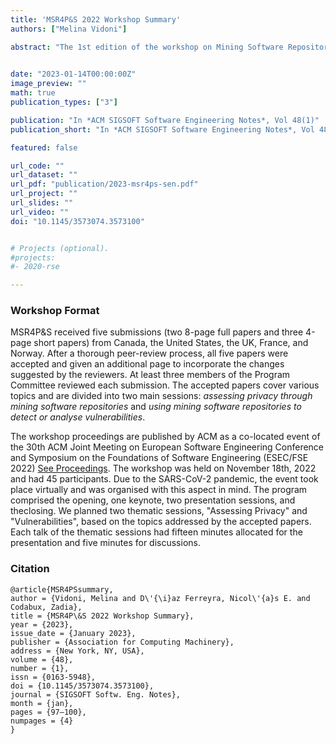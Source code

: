 ```yaml
---
title: 'MSR4P&S 2022 Workshop Summary'
authors: ["Melina Vidoni"]

abstract: "The 1st edition of the workshop on Mining Software Repositories for Privacy and Security (MSR4P&S 2022) was held virtually on November 18th, 2022, co-located with the 30th ACM Joint Meeting on European Software Engineering Conference and Symposium on the Foundations of Software Engineering (ESEC/FSE 2022), which took place in Singapore. MSR4P&S received a total of five submissions from diverse geographic locations, which were all included in the program after a rigorous peer-review process. The program also featured a keynote by M. Ali Babar on the quality of data mined for security research. This report summarises the event and insights stemming from the keynote and presentations in the workshop's two sessions."
  

date: "2023-01-14T00:00:00Z"
image_preview: ""
math: true
publication_types: ["3"]

publication: "In *ACM SIGSOFT Software Engineering Notes*, Vol 48(1)"
publication_short: "In *ACM SIGSOFT Software Engineering Notes*, Vol 48(1)"

featured: false

url_code: ""
url_dataset: ""
url_pdf: "publication/2023-msr4ps-sen.pdf"
url_project: ""
url_slides: ""
url_video: ""
doi: "10.1145/3573074.3573100"


# Projects (optional).
#projects:
#- 2020-rse

---
```


### Workshop Format

MSR4P&S received five submissions (two 8-page full papers and three 4-page short papers) from Canada, the United States, the UK, France, and Norway.  After a thorough peer-review process, all five papers were accepted and given an additional page to incorporate the changes suggested by the reviewers. At least three members of the Program Committee reviewed each submission. The  accepted  papers  cover  various  topics  and  are  divided  into two  main  sessions: _assessing privacy through mining software repositories_ and _using mining software repositories to detect or analyse vulnerabilities_.

The workshop proceedings are published by ACM as a co-located event of the 30th ACM Joint Meeting on European Software Engineering Conference and Symposium on the Foundations of Software Engineering (ESEC/FSE 2022) [See Proceedings](../2022-msr4ps/). The workshop was held on November 18th, 2022 and  had 45 participants. Due to the SARS-CoV-2 pandemic, the event took place virtually and was organised with this aspect in mind.  The program comprised the opening, one keynote, two presentation sessions, and theclosing. We planned two thematic sessions, "Assessing  Privacy" and "Vulnerabilities", based on the topics addressed by the accepted papers. Each talk of the thematic sessions had fifteen  minutes allocated for the presentation and five minutes for discussions.






### Citation

```
@article{MSR4PSsummary,
author = {Vidoni, Melina and D\'{\i}az Ferreyra, Nicol\'{a}s E. and Codabux, Zadia},
title = {MSR4P\&S 2022 Workshop Summary},
year = {2023},
issue_date = {January 2023},
publisher = {Association for Computing Machinery},
address = {New York, NY, USA},
volume = {48},
number = {1},
issn = {0163-5948},
doi = {10.1145/3573074.3573100},
journal = {SIGSOFT Softw. Eng. Notes},
month = {jan},
pages = {97–100},
numpages = {4}
}
```


